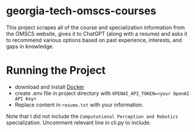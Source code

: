 # georgia-tech-omscs-courses

This project scrapes all of the course and specialization information from the OMSCS website, gives it to ChatGPT (along with a resume) and asks it to recommend various options based on past experience, interests, and gaps in knowledge.

# Running the Project

- download and install [Docker](https://www.docker.com/)
- create .env file in project directory with `OPENAI_API_TOKEN=<your OpenAI API Key>`
- Replace content in `resume.txt` with your information.



Note that I did not include the `Computational Perception and Robotics` specialization. Uncomment relevant line in cli.py to include.
